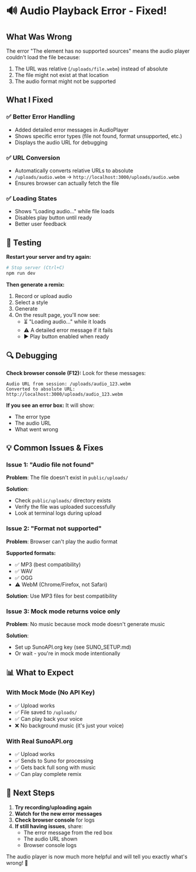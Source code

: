# 🔊 Audio Playback Error - Fixed!

## What Was Wrong

The error "The element has no supported sources" means the audio player couldn't load the file because:
1. The URL was relative (`/uploads/file.webm`) instead of absolute
2. The file might not exist at that location
3. The audio format might not be supported

## What I Fixed

### ✅ Better Error Handling
- Added detailed error messages in AudioPlayer
- Shows specific error types (file not found, format unsupported, etc.)
- Displays the audio URL for debugging

### ✅ URL Conversion
- Automatically converts relative URLs to absolute
- `/uploads/audio.webm` → `http://localhost:3000/uploads/audio.webm`
- Ensures browser can actually fetch the file

### ✅ Loading States
- Shows "Loading audio..." while file loads
- Disables play button until ready
- Better user feedback

## 🧪 Testing

**Restart your server and try again:**

```bash
# Stop server (Ctrl+C)
npm run dev
```

**Then generate a remix:**
1. Record or upload audio
2. Select a style
3. Generate
4. On the result page, you'll now see:
   - ⏳ "Loading audio..." while it loads
   - ⚠️ A detailed error message if it fails
   - ▶️ Play button enabled when ready

## 🔍 Debugging

**Check browser console (F12):**
Look for these messages:
```
Audio URL from session: /uploads/audio_123.webm
Converted to absolute URL: http://localhost:3000/uploads/audio_123.webm
```

**If you see an error box:**
It will show:
- The error type
- The audio URL
- What went wrong

## 💡 Common Issues & Fixes

### Issue 1: "Audio file not found"
**Problem**: The file doesn't exist in `public/uploads/`

**Solution**: 
- Check `public/uploads/` directory exists
- Verify the file was uploaded successfully
- Look at terminal logs during upload

### Issue 2: "Format not supported"
**Problem**: Browser can't play the audio format

**Supported formats:**
- ✅ MP3 (best compatibility)
- ✅ WAV
- ✅ OGG
- ⚠️ WebM (Chrome/Firefox, not Safari)

**Solution**: Use MP3 files for best compatibility

### Issue 3: Mock mode returns voice only
**Problem**: No music because mock mode doesn't generate music

**Solution**: 
- Set up SunoAPI.org key (see SUNO_SETUP.md)
- Or wait - you're in mock mode intentionally

## 📊 What to Expect

### With Mock Mode (No API Key)
- ✅ Upload works
- ✅ File saved to `/uploads/`
- ✅ Can play back your voice
- ❌ No background music (it's just your voice)

### With Real SunoAPI.org
- ✅ Upload works  
- ✅ Sends to Suno for processing
- ✅ Gets back full song with music
- ✅ Can play complete remix

## 🎯 Next Steps

1. **Try recording/uploading again**
2. **Watch for the new error messages**
3. **Check browser console** for logs
4. **If still having issues**, share:
   - The error message from the red box
   - The audio URL shown
   - Browser console logs

The audio player is now much more helpful and will tell you exactly what's wrong! 🎵


